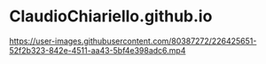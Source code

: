 # ClaudioChiariello.github.io



https://user-images.githubusercontent.com/80387272/226425651-52f2b323-842e-4511-aa43-5bf4e398adc6.mp4

